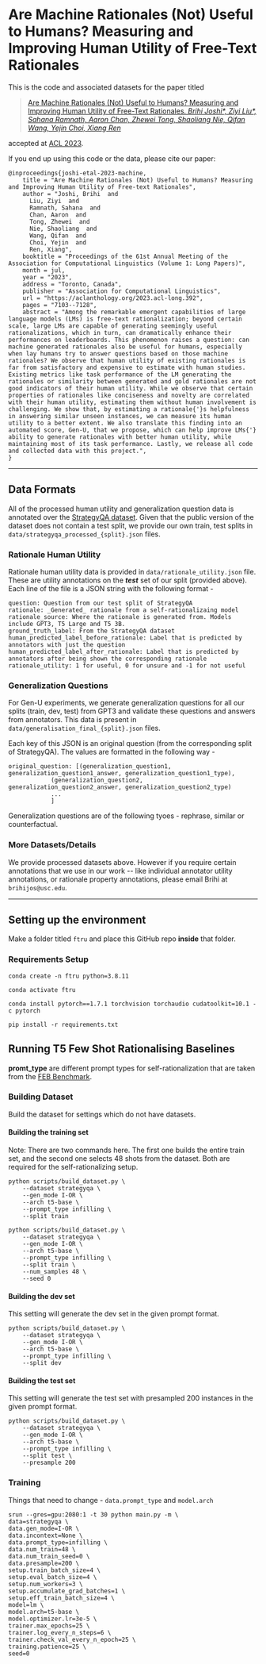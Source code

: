 # Are Machine Rationales (Not) Useful to Humans? Measuring and Improving Human Utility of Free-Text Rationales

This is the code and associated datasets for the paper titled 

>[Are Machine Rationales (Not) Useful to Humans? Measuring and Improving Human Utility of Free-Text Rationales. *Brihi Joshi\*, Ziyi Liu\*, Sahana Ramnath, Aaron Chan, Zhewei Tong, Shaoliang Nie, Qifan Wang, Yejin Choi, Xiang Ren*](https://aclanthology.org/2023.acl-long.392/)

accepted at [ACL 2023](https://2023.aclweb.org/).

If you end up using this code or the data, please cite our paper: 

```
@inproceedings{joshi-etal-2023-machine,
    title = "Are Machine Rationales (Not) Useful to Humans? Measuring and Improving Human Utility of Free-text Rationales",
    author = "Joshi, Brihi  and
      Liu, Ziyi  and
      Ramnath, Sahana  and
      Chan, Aaron  and
      Tong, Zhewei  and
      Nie, Shaoliang  and
      Wang, Qifan  and
      Choi, Yejin  and
      Ren, Xiang",
    booktitle = "Proceedings of the 61st Annual Meeting of the Association for Computational Linguistics (Volume 1: Long Papers)",
    month = jul,
    year = "2023",
    address = "Toronto, Canada",
    publisher = "Association for Computational Linguistics",
    url = "https://aclanthology.org/2023.acl-long.392",
    pages = "7103--7128",
    abstract = "Among the remarkable emergent capabilities of large language models (LMs) is free-text rationalization; beyond certain scale, large LMs are capable of generating seemingly useful rationalizations, which in turn, can dramatically enhance their performances on leaderboards. This phenomenon raises a question: can machine generated rationales also be useful for humans, especially when lay humans try to answer questions based on those machine rationales? We observe that human utility of existing rationales is far from satisfactory and expensive to estimate with human studies. Existing metrics like task performance of the LM generating the rationales or similarity between generated and gold rationales are not good indicators of their human utility. While we observe that certain properties of rationales like conciseness and novelty are correlated with their human utility, estimating them without human involvement is challenging. We show that, by estimating a rationale{'}s helpfulness in answering similar unseen instances, we can measure its human utility to a better extent. We also translate this finding into an automated score, Gen-U, that we propose, which can help improve LMs{'} ability to generate rationales with better human utility, while maintaining most of its task performance. Lastly, we release all code and collected data with this project.",
}
```

---------

## Data Formats

All of the processed human utility and generalization question data is annotated over the [StrategyQA dataset](https://allenai.org/data/strategyqa). Given that the public version of the dataset does not contain a test split, we provide our own train, test splits in ```data/strategyqa_processed_{split}.json``` files. 

### Rationale Human Utility

Rationale human utility data is provided in ```data/rationale_utility.json``` file. These are utility annotations on the **_test_** set of our split (provided above). Each line of the file is a JSON string with the following format - 

```
question: Question from our test split of StrategyQA
rationale: _Generated_ rationale from a self-rationalizaing model
rationale_source: Where the rationale is generated from. Models include GPT3, T5 Large and T5 3B.
ground_truth_label: From the StrategyQA dataset
human_predicted_label_before_rationale: Label that is predicted by annotators with just the question
human_predicted_label_after_rationale: Label that is predicted by annotators after being shown the corresponding rationale
rationale_utility: 1 for useful, 0 for unsure and -1 for not useful

```
### Generalization Questions

For Gen-U experiments, we generate generalization questions for all our splits (train, dev, test) from GPT3 and validate these questions and answers from annotators. This data is present in ```data/generalisation_final_{split}.json``` files.

Each key of this JSON is an original question (from the corresponding split of StrategyQA). The values are formatted in the following way - 

```
original_question: [(generalization_question1, generalization_question1_answer, generalization_question1_type),
            (generalization_question2, generalization_question2_answer, generalization_question2_type)
            ...
            ]
```

Generalization questions are of the following tyoes - rephrase, similar or counterfactual. 

### More Datasets/Details

We provide processed datasets above. However if you require certain annotations that we use in our work -- like individual annotator utility annotations, or rationale property annotations, please email Brihi at ```brihijos@usc.edu```.

---------

## Setting up the environment

Make a folder titled ```ftru``` and place this GitHub repo __inside__ that folder.

### Requirements Setup

```conda create -n ftru python=3.8.11```

```conda activate ftru```

```conda install pytorch==1.7.1 torchvision torchaudio cudatoolkit=10.1 -c pytorch```

```pip install -r requirements.txt```

## Running T5 Few Shot Rationalising Baselines

__promt_type__ are different prompt types for self-rationalization that are taken from the [FEB Benchmark](https://aclanthology.org/2022.findings-naacl.31/).

### Building Dataset

Build the dataset for settings which do not have datasets.

#### Building the training set

Note: There are two commands here. The first one builds the entire train set, and the second one selects 48 shots from the dataset. Both are required for the self-rationalizing setup.

```
python scripts/build_dataset.py \
    --dataset strategyqa \
    --gen_mode I-OR \
    --arch t5-base \
    --prompt_type infilling \
    --split train

python scripts/build_dataset.py \
    --dataset strategyqa \
    --gen_mode I-OR \
    --arch t5-base \
    --prompt_type infilling \
    --split train \
    --num_samples 48 \
    --seed 0
```

#### Building the dev set

This setting will generate the dev set in the given prompt format.

```
python scripts/build_dataset.py \
    --dataset strategyqa \
    --gen_mode I-OR \
    --arch t5-base \
    --prompt_type infilling \
    --split dev 
```

#### Building the test set

This setting will generate the test set with presampled 200 instances in the given prompt format.

```
python scripts/build_dataset.py \
    --dataset strategyqa \
    --gen_mode I-OR \
    --arch t5-base \
    --prompt_type infilling \
    --split test \
    --presample 200
```

### Training

Things that need to change - ```data.prompt_type``` and ```model.arch```

```
srun --gres=gpu:2080:1 -t 30 python main.py -m \
data=strategyqa \
data.gen_mode=I-OR \
data.incontext=None \
data.prompt_type=infilling \
data.num_train=48 \
data.num_train_seed=0 \
data.presample=200 \
setup.train_batch_size=4 \
setup.eval_batch_size=4 \
setup.num_workers=3 \
setup.accumulate_grad_batches=1 \
setup.eff_train_batch_size=4 \
model=lm \
model.arch=t5-base \
model.optimizer.lr=3e-5 \
trainer.max_epochs=25 \
trainer.log_every_n_steps=6 \
trainer.check_val_every_n_epoch=25 \
training.patience=25 \
seed=0 
```



